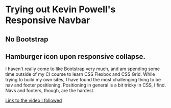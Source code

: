 # Trying out Kevin Powell's Responsive Navbar 
## No Bootstrap
## Hamburger icon upon responsive collapse.

I haven't really come to like Bootstrap very much, and am spending some time outside of my CI course to learn CSS Flexbox and CSS Grid. While trying to build my own sites, I have found the most challenging thing to be nav and footer positioning. Positioning in general is a bit tricky in CSS, I find. Navs and footers, though, are the hardest. 

[Link to the video I followed](https://www.youtube.com/watch?v=8QKOaTYvYUA)